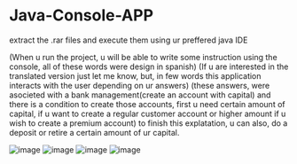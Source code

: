 # Java-Console-APP

extract the .rar files and execute them using ur preffered java IDE

(When u run the project, u will be able to write some instruction using the console, all of these words were design in spanish)
(If u are interested in the translated version just let me know, but, in few words this application interacts with the user depending on ur answers)
(these answers, were asocieted with a bank management(create an account with capital) and there is a condition to create those accounts, first u need certain amount of  capital, if u want to create a regular customer account or higher amount if u wish to create a premium account) to finish this explatation, u can also, do a deposit or retire a certain amount of ur capital.

![image](https://github.com/Camilolucifuge/Java-Console-APP/assets/130005378/3a1ee635-6e30-4c63-93d4-f216fb8244fd)
![image](https://github.com/Camilolucifuge/Java-Console-APP/assets/130005378/91025298-3534-485e-8437-d9e8b09bad97)
![image](https://github.com/Camilolucifuge/Java-Console-APP/assets/130005378/369c3709-6cd8-4a9f-86b4-008ad165d78b)
![image](https://github.com/Camilolucifuge/Java-Console-APP/assets/130005378/af7afebd-b11b-4dbc-acd1-6339d84ccc2a)




